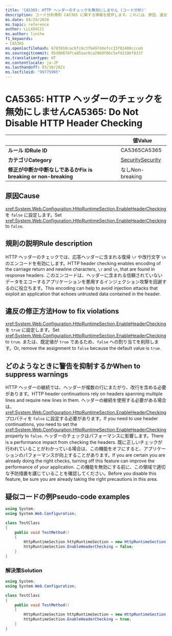```yaml
---
title: 'CA5365: HTTP ヘッダーのチェックを無効にしません (コード分析)'
description: コード分析規則 CA5365 に関する情報を提供します。これには、原因、違反の修正方法、およびそれを抑制するタイミングなどが含まれます。
ms.date: 04/29/2020
ms.topic: reference
author: LLLXXXCCC
ms.author: linche
f1_keywords:
- CA5365
ms.openlocfilehash: 6783910cac6fc6c3fb497ddefcc15f82408ccceb
ms.sourcegitcommit: 05d0087dfca85aac9ca2960f86c5efd218bf833f
ms.translationtype: HT
ms.contentlocale: ja-JP
ms.lasthandoff: 03/30/2021
ms.locfileid: "99775995"
---
```

# <a name="ca5365-do-not-disable-http-header-checking"></a><span data-ttu-id="7405e-103">CA5365: HTTP ヘッダーのチェックを無効にしません</span><span class="sxs-lookup"><span data-stu-id="7405e-103">CA5365: Do Not Disable HTTP Header Checking</span></span>

| | <span data-ttu-id="7405e-104">値</span><span class="sxs-lookup"><span data-stu-id="7405e-104">Value</span></span> |
|-|-|
| <span data-ttu-id="7405e-105">**ルール ID**</span><span class="sxs-lookup"><span data-stu-id="7405e-105">**Rule ID**</span></span> |<span data-ttu-id="7405e-106">CA5365</span><span class="sxs-lookup"><span data-stu-id="7405e-106">CA5365</span></span>|
| <span data-ttu-id="7405e-107">**カテゴリ**</span><span class="sxs-lookup"><span data-stu-id="7405e-107">**Category**</span></span> |[<span data-ttu-id="7405e-108">Security</span><span class="sxs-lookup"><span data-stu-id="7405e-108">Security</span></span>](security-warnings.md)|
| <span data-ttu-id="7405e-109">**修正が中断か中断なしであるか**</span><span class="sxs-lookup"><span data-stu-id="7405e-109">**Fix is breaking or non-breaking**</span></span> |<span data-ttu-id="7405e-110">なし</span><span class="sxs-lookup"><span data-stu-id="7405e-110">Non-breaking</span></span>|

## <a name="cause"></a><span data-ttu-id="7405e-111">原因</span><span class="sxs-lookup"><span data-stu-id="7405e-111">Cause</span></span>

<span data-ttu-id="7405e-112"><xref:System.Web.Configuration.HttpRuntimeSection.EnableHeaderChecking> を `false` に設定します。</span><span class="sxs-lookup"><span data-stu-id="7405e-112">Set <xref:System.Web.Configuration.HttpRuntimeSection.EnableHeaderChecking> to `false`.</span></span>

## <a name="rule-description"></a><span data-ttu-id="7405e-113">規則の説明</span><span class="sxs-lookup"><span data-stu-id="7405e-113">Rule description</span></span>

<span data-ttu-id="7405e-114">HTTP ヘッダーのチェックでは、応答ヘッダーに含まれる復帰 `\r` や改行文字 `\n` のエンコードを有効にします。</span><span class="sxs-lookup"><span data-stu-id="7405e-114">HTTP header checking enables encoding of the carriage return and newline characters, `\r` and `\n`, that are found in response headers.</span></span> <span data-ttu-id="7405e-115">このエンコードは、ヘッダーに含まれる信頼されていないデータをエコーするアプリケーションを悪用するインジェクション攻撃を回避するのに役立ちます。</span><span class="sxs-lookup"><span data-stu-id="7405e-115">This encoding can help to avoid injection attacks that exploit an application that echoes untrusted data contained in the header.</span></span>

## <a name="how-to-fix-violations"></a><span data-ttu-id="7405e-116">違反の修正方法</span><span class="sxs-lookup"><span data-stu-id="7405e-116">How to fix violations</span></span>

<span data-ttu-id="7405e-117"><xref:System.Web.Configuration.HttpRuntimeSection.EnableHeaderChecking> を `true` に設定します。</span><span class="sxs-lookup"><span data-stu-id="7405e-117">Set <xref:System.Web.Configuration.HttpRuntimeSection.EnableHeaderChecking> to `true`.</span></span> <span data-ttu-id="7405e-118">または、既定値が `true` であるため、`false` への割り当てを削除します。</span><span class="sxs-lookup"><span data-stu-id="7405e-118">Or, remove the assignment to `false` because the default value is `true`.</span></span>

## <a name="when-to-suppress-warnings"></a><span data-ttu-id="7405e-119">どのようなときに警告を抑制するか</span><span class="sxs-lookup"><span data-stu-id="7405e-119">When to suppress warnings</span></span>

<span data-ttu-id="7405e-120">HTTP ヘッダーの継続では、ヘッダーが複数の行にまたがり、改行を含める必要があります。</span><span class="sxs-lookup"><span data-stu-id="7405e-120">HTTP header continuations rely on headers spanning multiple lines and require new lines in them.</span></span> <span data-ttu-id="7405e-121">ヘッダーの継続を使用する必要がある場合は、<xref:System.Web.Configuration.HttpRuntimeSection.EnableHeaderChecking> プロパティを `false` に設定する必要があります。</span><span class="sxs-lookup"><span data-stu-id="7405e-121">If you need to use header continuations, you need to set the <xref:System.Web.Configuration.HttpRuntimeSection.EnableHeaderChecking> property to `false`.</span></span> <span data-ttu-id="7405e-122">ヘッダーのチェックはパフォーマンスに影響します。</span><span class="sxs-lookup"><span data-stu-id="7405e-122">There is a performance impact from checking the headers.</span></span> <span data-ttu-id="7405e-123">既に正しいチェックが行われていることがわかっている場合は、この機能をオフにすると、アプリケーションのパフォーマンスが向上することがあります。</span><span class="sxs-lookup"><span data-stu-id="7405e-123">If you are certain you are already doing the right checks, turning off this feature can improve the performance of your application.</span></span> <span data-ttu-id="7405e-124">この機能を無効にする前に、この領域で適切な予防措置を講じていることを確認してください。</span><span class="sxs-lookup"><span data-stu-id="7405e-124">Before you disable this feature, be sure you are already taking the right precautions in this area.</span></span>

## <a name="pseudo-code-examples"></a><span data-ttu-id="7405e-125">疑似コードの例</span><span class="sxs-lookup"><span data-stu-id="7405e-125">Pseudo-code examples</span></span>

```csharp
using System;
using System.Web.Configuration;

class TestClass
{
    public void TestMethod()
    {
        HttpRuntimeSection httpRuntimeSection = new HttpRuntimeSection();
        httpRuntimeSection.EnableHeaderChecking = false;
    }
}
```

### <a name="solution"></a><span data-ttu-id="7405e-126">解決策</span><span class="sxs-lookup"><span data-stu-id="7405e-126">Solution</span></span>

```csharp
using System;
using System.Web.Configuration;

class TestClass
{
    public void TestMethod()
    {
        HttpRuntimeSection httpRuntimeSection = new HttpRuntimeSection();
        httpRuntimeSection.EnableHeaderChecking = true;
    }
}
```
